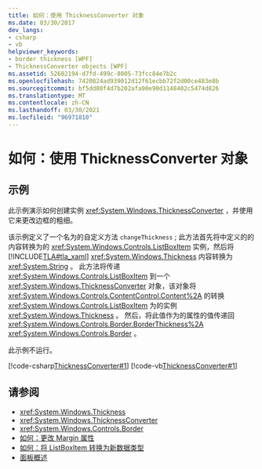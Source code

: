 ```yaml
---
title: 如何：使用 ThicknessConverter 对象
ms.date: 03/30/2017
dev_langs:
- csharp
- vb
helpviewer_keywords:
- border thickness [WPF]
- ThicknessConverter objects [WPF]
ms.assetid: 52682194-d7fd-499c-8005-73fcc84e7b2c
ms.openlocfilehash: 7420824ad939012d12f61ecbb72f2d00ce483e8b
ms.sourcegitcommit: bf5dd80f4d7b202afa90e90d1148402c5474d826
ms.translationtype: MT
ms.contentlocale: zh-CN
ms.lasthandoff: 03/30/2021
ms.locfileid: "96971810"
---
```

# <a name="how-to-use-a-thicknessconverter-object"></a>如何：使用 ThicknessConverter 对象

## <a name="example"></a>示例  

 此示例演示如何创建实例 <xref:System.Windows.ThicknessConverter> ，并使用它来更改边框的粗细。  
  
 该示例定义了一个名为的自定义方法 `changeThickness` ; 此方法首先将中定义的的内容转换为的 <xref:System.Windows.Controls.ListBoxItem> 实例，然后将 [!INCLUDE[TLA#tla_xaml](../../../includes/tlasharptla-xaml-md.md)] <xref:System.Windows.Thickness> 内容转换为 <xref:System.String> 。 此方法将传递 <xref:System.Windows.Controls.ListBoxItem> 到一个 <xref:System.Windows.ThicknessConverter> 对象，该对象将 <xref:System.Windows.Controls.ContentControl.Content%2A> 的转换 <xref:System.Windows.Controls.ListBoxItem> 为的实例 <xref:System.Windows.Thickness> 。 然后，将此值作为的属性的值传递回 <xref:System.Windows.Controls.Border.BorderThickness%2A> <xref:System.Windows.Controls.Border> 。  
  
 此示例不运行。  
  
 [!code-csharp[ThicknessConverter#1](~/samples/snippets/csharp/VS_Snippets_Wpf/ThicknessConverter/CSharp/Window1.xaml.cs#1)]
 [!code-vb[ThicknessConverter#1](~/samples/snippets/visualbasic/VS_Snippets_Wpf/ThicknessConverter/VisualBasic/Window1.xaml.vb#1)]  
  
## <a name="see-also"></a>请参阅

- <xref:System.Windows.Thickness>
- <xref:System.Windows.ThicknessConverter>
- <xref:System.Windows.Controls.Border>
- [如何：更改 Margin 属性](/previous-versions/dotnet/netframework-3.5/ms750561(v=vs.90))
- [如何：将 ListBoxItem 转换为新数据类型](/previous-versions/dotnet/netframework-3.5/ms749147(v=vs.90))
- [面板概述](../controls/panels-overview.md)

